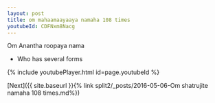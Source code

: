 ```yaml
---
layout: post
title: om mahaamaayaaya namaha 108 times
youtubeId: CDFNxm8Nacg
---
```

 
 
Om Anantha roopaya nama 
 
 -  Who has several forms 
 
  
 
  
 
 
 
 
 
 


{% include youtubePlayer.html id=page.youtubeId %}
 
[Next]({{ site.baseurl }}{% link  split2/_posts/2016-05-06-Om shatrujite namaha 108 times.md%})
 
